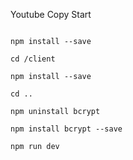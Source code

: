 Youtube Copy Start 

```

npm install --save

cd /client 

npm install --save

cd .. 

npm uninstall bcrypt

npm install bcrypt --save 

npm run dev 

```
